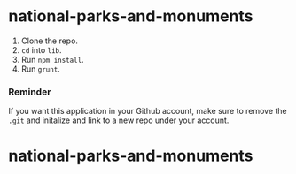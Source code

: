 # national-parks-and-monuments

1. Clone the repo.
1. `cd` into `lib`.
1. Run `npm install`.
2. Run `grunt`.

### Reminder
If you want this application in your Github account, make sure to remove the `.git` and initalize and link to a new repo under your account.
# national-parks-and-monuments
